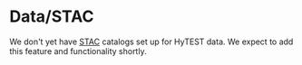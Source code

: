 # Data/STAC

We don't yet have [STAC](https://stacspec.org/en/) catalogs set up for HyTEST data.  We expect to add this feature and functionality
shortly. 


